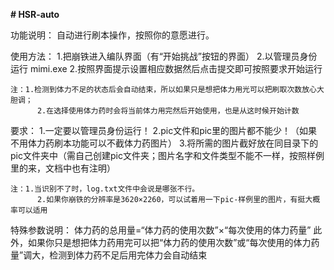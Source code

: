 **# HSR-auto**

功能说明：
	自动进行刷本操作，按照你的意愿进行。

使用方法：
	1.把崩铁进入编队界面（有“开始挑战”按钮的界面）
	2.以管理员身份运行 mimi.exe
	2.按照界面提示设置相应数据然后点击提交即可按照要求开始运行
		
	注：1.检测到体力不足的状态后会自动结束，所以如果只是想把体力用光可以把刷取次数放心大胆调；
	      2.在选择使用体力药时会将当前体力用完然后开始使用，也是从这时候开始计数
要求：
	1.一定要以管理员身份运行！
	2.pic文件和pic里的图片都不能少！（如果不用体力药刷本功能可以不截体力药图片）
	3.将所需的图片截好放在同目录下的pic文件夹中（需自己创建pic文件夹；图片名字和文件类型不能不一样，按照样例里的来，文档中也有注明）
	
	注：1.当识别不了时，log.txt文件中会说是哪张不行。
	      2.如果你崩铁的分辨率是3620×2260，可以试着用一下pic-样例里的图片，有挺大概率可以适用
	

特殊参数说明：
	体力药的总用量=“体力药的使用次数”×“每次使用的体力药量”
	此外，如果你只是想把体力药用完可以把“体力药的使用次数”或“每次使用的体力药量”调大，检测到体力药不足后用完体力会自动结束
	

